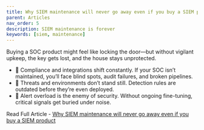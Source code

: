 ```yaml
---
title: Why SIEM maintenance will never go away even if you buy a SIEM product
parent: Articles
nav_order: 5
description: SIEM maintenance is forever
keywords: [siem, maintenance]
---
```


Buying a SOC product might feel like locking the door—but without vigilant upkeep, the key gets lost, and the house stays unprotected.

- 🔑 Compliance and integrations shift constantly. If your SOC isn’t maintained, you’ll face blind spots, audit failures, and broken pipelines.
- 🧩 Threats and environments don’t stand still. Detection rules are outdated before they’re even deployed.
- 🚨 Alert overload is the enemy of security. Without ongoing fine-tuning, critical signals get buried under noise.

Read Full Article - [Why SIEM maintenance will never go away even if you buy a SIEM product](https://medium.com/@logfiend/why-siem-maintenance-will-never-go-away-even-if-you-buy-a-siem-product-eddf1decefb1)
